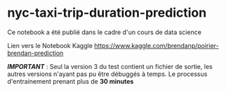# nyc-taxi-trip-duration-prediction
Ce notebook a été publié dans le cadre d'un cours de data science

Lien vers le Notebook Kaggle
https://www.kaggle.com/brendanp/poirier-brendan-prediction

***IMPORTANT*** : Seul la version 3 du test contient un fichier de sortie, les autres versions n'ayant pas pu être débuggés à temps. Le processus d'entrainement prenant plus de **30 minutes**
